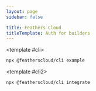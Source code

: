 ```yaml
---
layout: page
sidebar: false

title: Feathers Cloud
titleTemplate: Auth for builders
---
```


<script setup lang="ts">
import HomeHero from './components/HomeHero.vue'
</script>

<HomeHero class="mb-12">

<template #cli>

```sh
npx @featherscloud/cli example
```

</template>

<template #cli2>

```sh
npx @featherscloud/cli integrate
```

</template>

</HomeHero>

<style lang="postcss">
.cli-block span[class="lang"] {
  display: none;

}
</style>
